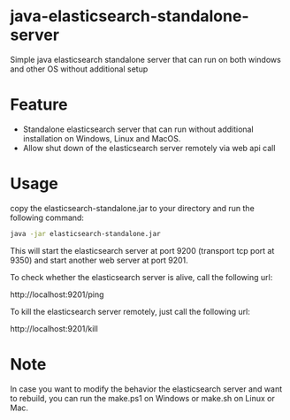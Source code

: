# java-elasticsearch-standalone-server

Simple java elasticsearch standalone server that can run on both windows and other OS without additional setup

# Feature

* Standalone elasticsearch server that can run without additional installation on Windows, Linux and MacOS.
* Allow shut down of the elasticsearch server remotely via web api call

# Usage
copy the elasticsearch-standalone.jar to your directory and run the following command:

```bash
java -jar elasticsearch-standalone.jar
```

This will start the elasticsearch server at port 9200 (transport tcp port at 9350) and start another web server at port 9201.

To check whether the elasticsearch server is alive, call the following url:

http://localhost:9201/ping

To kill the elasticsearch server remotely, just call the following url:

http://localhost:9201/kill

# Note
In case you want to modify the behavior the elasticsearch server and want to rebuild, you can run the make.ps1 on Windows
or make.sh on Linux or Mac.



